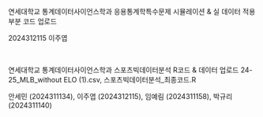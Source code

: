 연세대학교 통계데이터사이언스학과 응용통계학특수문제 시뮬레이션 & 실 데이터 적용 부분 코드 업로드

2024312115 이주엽


<br>




연세대학교 통계데이터사이언스학과 스포츠빅데이터분석 R코드 & 데이터 업로드
24-25_MLB_without ELO (1).csv, 스포츠빅데이터분석_최종코드.R

안세민 (2024311134), 이주엽 (2024312115), 임예림 (2024311158), 박규리 (2024311140)
